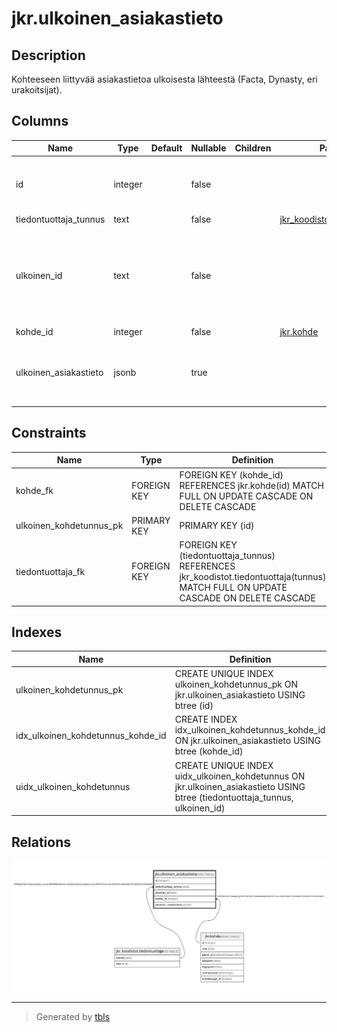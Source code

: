 # jkr.ulkoinen_asiakastieto

## Description

Kohteeseen liittyvää asiakastietoa ulkoisesta lähteestä (Facta, Dynasty, eri urakoitsijat).

## Columns

| Name | Type | Default | Nullable | Children | Parents | Comment |
| ---- | ---- | ------- | -------- | -------- | ------- | ------- |
| id | integer |  | false |  |  | Taulun avaimena toimiva uniikki kokonaislukutunniste. Tunniste generoidaan automaattisesti |
| tiedontuottaja_tunnus | text |  | false |  | [jkr_koodistot.tiedontuottaja](jkr_koodistot.tiedontuottaja.md) |  |
| ulkoinen_id | text |  | false |  |  | Apu-id, jonka avulla saadaan haettua asiakkaiden tiedot kaikista muista järjestelmistä. Käytännössä asikasnumero kussakin ulkoisessa järjestelmässä |
| kohde_id | integer |  | false |  | [jkr.kohde](jkr.kohde.md) |  |
| ulkoinen_asiakastieto | jsonb |  | true |  |  | Mitä vain ulkoisesta järjestelmästä löytyvää tietoa asiakkaasta. Tallennetaan json-muodossa |

## Constraints

| Name | Type | Definition |
| ---- | ---- | ---------- |
| kohde_fk | FOREIGN KEY | FOREIGN KEY (kohde_id) REFERENCES jkr.kohde(id) MATCH FULL ON UPDATE CASCADE ON DELETE CASCADE |
| ulkoinen_kohdetunnus_pk | PRIMARY KEY | PRIMARY KEY (id) |
| tiedontuottaja_fk | FOREIGN KEY | FOREIGN KEY (tiedontuottaja_tunnus) REFERENCES jkr_koodistot.tiedontuottaja(tunnus) MATCH FULL ON UPDATE CASCADE ON DELETE CASCADE |

## Indexes

| Name | Definition |
| ---- | ---------- |
| ulkoinen_kohdetunnus_pk | CREATE UNIQUE INDEX ulkoinen_kohdetunnus_pk ON jkr.ulkoinen_asiakastieto USING btree (id) |
| idx_ulkoinen_kohdetunnus_kohde_id | CREATE INDEX idx_ulkoinen_kohdetunnus_kohde_id ON jkr.ulkoinen_asiakastieto USING btree (kohde_id) |
| uidx_ulkoinen_kohdetunnus | CREATE UNIQUE INDEX uidx_ulkoinen_kohdetunnus ON jkr.ulkoinen_asiakastieto USING btree (tiedontuottaja_tunnus, ulkoinen_id) |

## Relations

![er](jkr.ulkoinen_asiakastieto.svg)

---

> Generated by [tbls](https://github.com/k1LoW/tbls)
